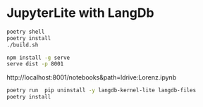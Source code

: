 # JupyterLite with LangDb
```bash
poetry shell
poetry install
./build.sh

npm install -g serve
serve dist -p 8001
```

http://localhost:8001/notebooks&path=ldrive:Lorenz.ipynb


```bash
poetry run  pip uninstall -y langdb-kernel-lite langdb-files
poetry install
```